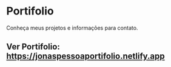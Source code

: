 # Portifolio
 Conheça meus projetos e informações para contato.
## Ver Portifolio: https://jonaspessoaportifolio.netlify.app
